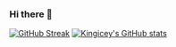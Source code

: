 ### Hi there 👋

<!--
**Kingicey/Kingicey** is a ✨ _special_ ✨ repository because its `README.md` (this file) appears on your GitHub profile.

Here are some ideas to get you started:

- 🔭 I’m currently working on building lasting skills in Tech
- 🌱 I’m currently learning NodeJs, Django
- 👯 I’m looking to collaborate on Python/JavaScript Projects
- 🤔 I’m looking for help with new Technologies
- 💬 Ask me about Web-Dev
- 📫 How to reach me: ...
- 😄 Pronouns: ...
- ⚡ Fun fact: ...
-->
[![GitHub Streak](https://streak-stats.demolab.com?user=kingicey&theme=dark)](https://git.io/streak-stats)
[![Kingicey's GitHub stats](https://github-readme-stats.vercel.app/api?username=kingicey)](https://github.com/kingicey/github-readme-stats)
